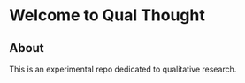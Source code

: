 # Welcome to Qual Thought

## About
This is an experimental repo dedicated to qualitative research.
